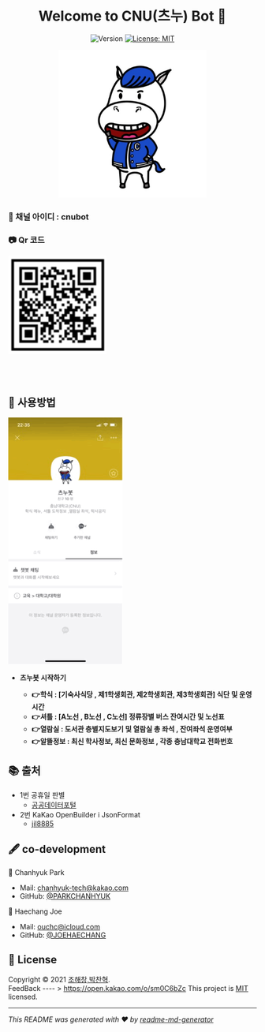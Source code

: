 <h1 align="center">Welcome to CNU(츠누) Bot 👋</h1>
<p align="center">
  <img alt="Version" src="https://img.shields.io/badge/version-1.0.0-blue.svg?cacheSeconds=2592000" />
  <a href="https://github.com/PARKINHYO/corona-kakao-bot/blob/master/README.md" target="_blank">
  </a>
  <a href="https://github.com/PARKINHYO/corona-kakao-bot/blob/master/LICENSE" target="_blank">
    <img alt="License: MIT" src="https://img.shields.io/badge/license-MIT-yellow.svg" />
  </a>  
</p>

<p align="center">
<img alt="character" width="300" src="https://github.com/Funbucket/cnuchatbot/blob/master/image/bot_image.jpg" />

</p>


### 🔑 채널 아이디 : cnubot

### 📷 Qr 코드

<img alt="Qr코드" width="200" height="200" src="https://github.com/Funbucket/cnuchatbot/blob/master/image/qrcode.png"/>

<br><br>

## 📜 사용방법

<img alt="사용방법" height="500" src="https://github.com/Funbucket/cnuchatbot/blob/master/image/KakaoTalk_20210301_223747528.gif"/>






* <b>츠누봇 시작하기</b>

  * <b>👉학식 :  [기숙사식당 , 제1학생회관, 제2학생회관, 제3학생회관] 식단 및 운영 시간 </b>
  * <b>👉셔틀 : [A노선 , B노선 , C노선] 정류장별 버스 잔여시간 및 노선표</b>
  * <b>👉열람실 : 도서관 층별지도보기 및 열람실 총 좌석 , 잔여좌석 운영여부 </b>
  * <b>👉알뜰정보 : 최신 학사정보, 최신 문화정보 , 각종 충남대학교 전화번호 </b>




## 📚 출처

* 1번 공휴일 판별 
  * [공공데이터포털](https://www.data.go.kr/data/15012690/openapi.do)
* 2번 KaKao OpenBuilder i JsonFormat
  * [jil8885](https://github.com/jil8885/django-kakao-i-hanyang/blob/gcloud/common/sender.py)



## 🖋 co-development

👤 Chanhyuk Park

* Mail: [chanhyuk-tech@kakao.com](mailto:chanhyuk-tech@kakao.com)
* GitHub: [@PARKCHANHYUK](https://github.com/ChanhyukPark-Tech)

👤 Haechang Joe

* Mail: [ouchc@icloud.com](mailto:ouchc@icloud.com)
* GitHub: [@JOEHAECHANG](https://github.com/Funbucket)




## 📝 License

Copyright © 2021 [조해창,박찬혁](https://github.com/Funbucket).<br/>
FeedBack ---- > https://open.kakao.com/o/sm0C6bZc
This project is [MIT](https://github.com/Funbucket/cnuchatbot/blob/master/LICENSE) licensed.
***
_This README was generated with ❤️ by [readme-md-generator](https://github.com/kefranabg/readme-md-generator)_

